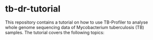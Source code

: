 # tb-dr-tutorial

This repository contains a tutorial on how to use TB-Profiler to analyse whole genome sequencing data of Mycobacterium tuberculosis (TB) samples. The tutorial covers the following topics: